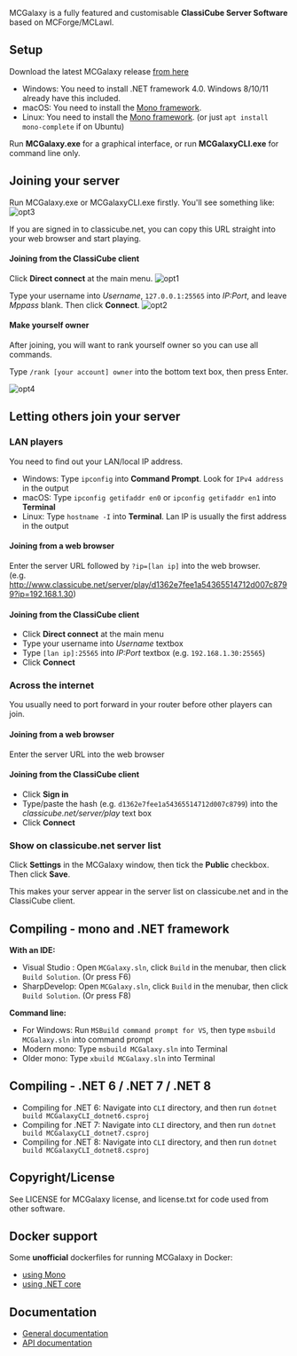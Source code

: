 MCGalaxy is a fully featured and customisable **ClassiCube Server Software** based on MCForge/MCLawl.

**Setup**
-----------------
Download the latest MCGalaxy release [from here](https://github.com/ClassiCube/MCGalaxy/releases)
* Windows: You need to install .NET framework 4.0. Windows 8/10/11 already have this included.
* macOS:   You need to install the [Mono framework](https://www.mono-project.com).
* Linux:   You need to install the [Mono framework](https://www.mono-project.com). (or just `apt install mono-complete` if on Ubuntu)

Run **MCGalaxy.exe** for a graphical interface, or run **MCGalaxyCLI.exe** for command line only.

Joining your server
-----------------
Run MCGalaxy.exe or MCGalaxyCLI.exe firstly. You'll see something like:
![opt3](https://github.com/user-attachments/assets/0da86542-68ba-4582-86a6-340767b0c335)

If you are signed in to classicube.net, you can copy this URL straight into your web browser and start playing.

#### Joining from the ClassiCube client
Click **Direct connect** at the main menu.
![opt1](https://github.com/user-attachments/assets/706dea44-4891-4155-a314-1fa34fd8f3f7)

Type your username into *Username*, ```127.0.0.1:25565``` into *IP:Port*, and leave *Mppass* blank. Then click **Connect**.
![opt2](https://github.com/user-attachments/assets/b803a7fc-41f7-48da-bd00-e94eee1d1ea2)

#### Make yourself owner
After joining, you will want to rank yourself owner so you can use all commands.

Type ```/rank [your account] owner``` into the bottom text box, then press Enter.

![opt4](https://github.com/user-attachments/assets/3f0bcfd6-e9af-4510-bf9d-7057bcdb864d)


Letting others join your server
-----------------
### LAN players
You need to find out your LAN/local IP address.
*  Windows: Type ```ipconfig``` into **Command Prompt**. Look for ```IPv4 address``` in the output
*  macOS: Type ```ipconfig getifaddr en0``` or ```ipconfig getifaddr en1``` into **Terminal**
*  Linux: Type ```hostname -I``` into **Terminal**. Lan IP is usually the first address in the output

#### Joining from a web browser
Enter the server URL followed by ```?ip=[lan ip]``` into the web browser.<br>
(e.g. http://www.classicube.net/server/play/d1362e7fee1a54365514712d007c8799?ip=192.168.1.30)

#### Joining from the ClassiCube client
* Click **Direct connect** at the main menu
* Type your username into *Username* textbox
* Type ```[lan ip]:25565``` into *IP:Port* textbox (e.g. ```192.168.1.30:25565```)
* Click **Connect**

### Across the internet
You usually need to port forward in your router before other players can join.

#### Joining from a web browser
Enter the server URL into the web browser

#### Joining from the ClassiCube client
* Click **Sign in**
* Type/paste the hash (e.g. ```d1362e7fee1a54365514712d007c8799```) into the *classicube.net/server/play* text box
* Click **Connect**


### Show on classicube.net server list
Click **Settings** in the MCGalaxy window, then tick the **Public** checkbox. Then click **Save**.

This makes your server appear in the server list on classicube.net and in the ClassiCube client.

Compiling - mono and .NET framework
-----------------
**With an IDE:**
* Visual Studio : Open `MCGalaxy.sln`, click `Build` in the menubar, then click `Build Solution`. (Or press F6)
* SharpDevelop: Open `MCGalaxy.sln`, click `Build` in the menubar, then click `Build Solution`. (Or press F8)

**Command line:**
* For Windows: Run `MSBuild command prompt for VS`, then type `msbuild MCGalaxy.sln` into command prompt
* Modern mono: Type `msbuild MCGalaxy.sln` into Terminal
* Older mono: Type `xbuild MCGalaxy.sln` into Terminal

Compiling - .NET 6 / .NET 7 / .NET 8
-----------------

* Compiling for .NET 6: Navigate into `CLI` directory, and then run `dotnet build MCGalaxyCLI_dotnet6.csproj`
* Compiling for .NET 7: Navigate into `CLI` directory, and then run `dotnet build MCGalaxyCLI_dotnet7.csproj`
* Compiling for .NET 8: Navigate into `CLI` directory, and then run `dotnet build MCGalaxyCLI_dotnet8.csproj`

Copyright/License
-----------------
See LICENSE for MCGalaxy license, and license.txt for code used from other software.

Docker support
-----------------
Some **unofficial** dockerfiles for running MCGalaxy in Docker:
* [using Mono](https://github.com/ClassiCube/MCGalaxy/pull/577/files)
* [using .NET core](https://github.com/ClassiCube/MCGalaxy/pull/629/files)

Documentation
-----------------
* [General documentation](https://github.com/ClassiCube/MCGalaxy/wiki)
* [API documentation](https://github.com/ClassiCube/MCGalaxy-API-Documentation)
